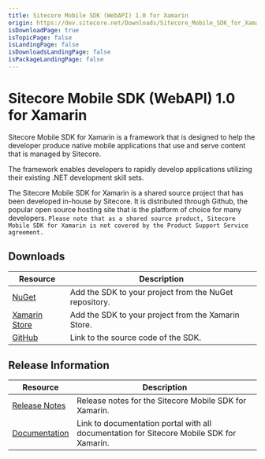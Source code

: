 ```yaml
---
title: Sitecore Mobile SDK (WebAPI) 1.0 for Xamarin
origin: https://dev.sitecore.net/Downloads/Sitecore_Mobile_SDK_for_Xamarin/1_0/Sitecore_Mobile_SDK_10_for_Xamarin.aspx
isDownloadPage: true
isTopicPage: false
isLandingPage: false
isDownloadsLandingPage: false
isPackageLandingPage: false
---
```


# Sitecore Mobile SDK (WebAPI) 1.0 for Xamarin

Sitecore Mobile SDK for Xamarin is a framework that is designed to help the developer produce native mobile applications that use and serve content that is managed by Sitecore.

The framework enables developers to rapidly develop applications utilizing their existing .NET development skill sets.

The Sitecore Mobile SDK for Xamarin is a shared source project that has been developed in-house by Sitecore. It is distributed through Github, the popular open source hosting site that is the platform of choice for many developers. `Please note that as a shared source product, Sitecore Mobile SDK for Xamarin is not covered by the Product Support Service agreement.`

## Downloads

 | Resource | Description |
 | --- | --- |
 | [NuGet](https://www.nuget.org/packages/Sitecore.MobileSDK.Xamarin/) | Add the SDK to your project from the NuGet repository. |
 | [Xamarin Store](https://components.xamarin.com/view/Sitecore.Mobile.SDK) | Add the SDK to your project from the Xamarin Store. |
 | [GitHub](https://github.com/Sitecore/sitecore-xamarin-pcl-sdk) | Link to the source code of the SDK. |

## Release Information

 | Resource | Description |
 | --- | --- |
 | [Release Notes](/downloads/Sitecore_Mobile_SDK_for_Xamarin/1_0/Sitecore_Mobile_SDK_10_for_Xamarin/Release_Notes) | Release notes for the Sitecore Mobile SDK for Xamarin. |
 | [Documentation](https://doc.sitecore.com/legacy-docs/sitecore-mobile-sdk-for-xamarin-web-api-1.0.pdf) | Link to documentation portal with all documentation for Sitecore Mobile SDK for Xamarin. |